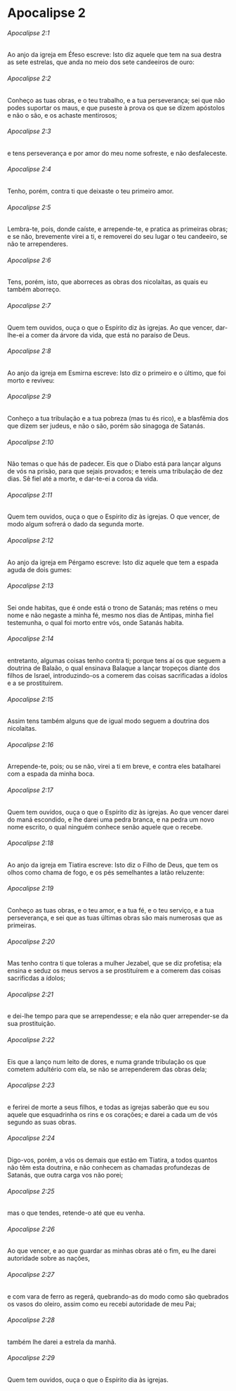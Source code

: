 # Apocalipse 2

###### Apocalipse 2:1

Ao anjo da igreja em Éfeso escreve: Isto diz aquele que tem na sua destra as sete estrelas, que anda no meio dos sete candeeiros de ouro:

###### Apocalipse 2:2

Conheço as tuas obras, e o teu trabalho, e a tua perseverança; sei que não podes suportar os maus, e que puseste à prova os que se dizem apóstolos e não o são, e os achaste mentirosos;

###### Apocalipse 2:3

e tens perseverança e por amor do meu nome sofreste, e não desfaleceste.

###### Apocalipse 2:4

Tenho, porém, contra ti que deixaste o teu primeiro amor.

###### Apocalipse 2:5

Lembra-te, pois, donde caíste, e arrepende-te, e pratica as primeiras obras; e se não, brevemente virei a ti, e removerei do seu lugar o teu candeeiro, se não te arrependeres.

###### Apocalipse 2:6

Tens, porém, isto, que aborreces as obras dos nicolaítas, as quais eu também aborreço.

###### Apocalipse 2:7

Quem tem ouvidos, ouça o que o Espírito diz às igrejas. Ao que vencer, dar-lhe-ei a comer da árvore da vida, que está no paraíso de Deus.

###### Apocalipse 2:8

Ao anjo da igreja em Esmirna escreve: Isto diz o primeiro e o último, que foi morto e reviveu:

###### Apocalipse 2:9

Conheço a tua tribulação e a tua pobreza (mas tu és rico), e a blasfêmia dos que dizem ser judeus, e não o são, porém são sinagoga de Satanás.

###### Apocalipse 2:10

Não temas o que hás de padecer. Eis que o Diabo está para lançar alguns de vós na prisão, para que sejais provados; e tereis uma tribulação de dez dias. Sê fiel até a morte, e dar-te-ei a coroa da vida.

###### Apocalipse 2:11

Quem tem ouvidos, ouça o que o Espírito diz às igrejas. O que vencer, de modo algum sofrerá o dado da segunda morte.

###### Apocalipse 2:12

Ao anjo da igreja em Pérgamo escreve: Isto diz aquele que tem a espada aguda de dois gumes:

###### Apocalipse 2:13

Sei onde habitas, que é onde está o trono de Satanás; mas reténs o meu nome e não negaste a minha fé, mesmo nos dias de Antipas, minha fiel testemunha, o qual foi morto entre vós, onde Satanás habita.

###### Apocalipse 2:14

entretanto, algumas coisas tenho contra ti; porque tens aí os que seguem a doutrina de Balaão, o qual ensinava Balaque a lançar tropeços diante dos filhos de Israel, introduzindo-os a comerem das coisas sacrificadas a ídolos e a se prostituírem.

###### Apocalipse 2:15

Assim tens também alguns que de igual modo seguem a doutrina dos nicolaítas.

###### Apocalipse 2:16

Arrepende-te, pois; ou se não, virei a ti em breve, e contra eles batalharei com a espada da minha boca.

###### Apocalipse 2:17

Quem tem ouvidos, ouça o que o Espírito diz às igrejas. Ao que vencer darei do maná escondido, e lhe darei uma pedra branca, e na pedra um novo nome escrito, o qual ninguém conhece senão aquele que o recebe.

###### Apocalipse 2:18

Ao anjo da igreja em Tiatira escreve: Isto diz o Filho de Deus, que tem os olhos como chama de fogo, e os pés semelhantes a latão reluzente:

###### Apocalipse 2:19

Conheço as tuas obras, e o teu amor, e a tua fé, e o teu serviço, e a tua perseverança, e sei que as tuas últimas obras são mais numerosas que as primeiras.

###### Apocalipse 2:20

Mas tenho contra ti que toleras a mulher Jezabel, que se diz profetisa; ela ensina e seduz os meus servos a se prostituírem e a comerem das coisas sacrificdas a ídolos;

###### Apocalipse 2:21

e dei-lhe tempo para que se arrependesse; e ela não quer arrepender-se da sua prostituição.

###### Apocalipse 2:22

Eis que a lanço num leito de dores, e numa grande tribulação os que cometem adultério com ela, se não se arrependerem das obras dela;

###### Apocalipse 2:23

e ferirei de morte a seus filhos, e todas as igrejas saberão que eu sou aquele que esquadrinha os rins e os corações; e darei a cada um de vós segundo as suas obras.

###### Apocalipse 2:24

Digo-vos, porém, a vós os demais que estão em Tiatira, a todos quantos não têm esta doutrina, e não conhecem as chamadas profundezas de Satanás, que outra carga vos não porei;

###### Apocalipse 2:25

mas o que tendes, retende-o até que eu venha.

###### Apocalipse 2:26

Ao que vencer, e ao que guardar as minhas obras até o fim, eu lhe darei autoridade sobre as nações,

###### Apocalipse 2:27

e com vara de ferro as regerá, quebrando-as do modo como são quebrados os vasos do oleiro, assim como eu recebi autoridade de meu Pai;

###### Apocalipse 2:28

também lhe darei a estrela da manhã.

###### Apocalipse 2:29

Quem tem ouvidos, ouça o que o Espírito dia às igrejas.

